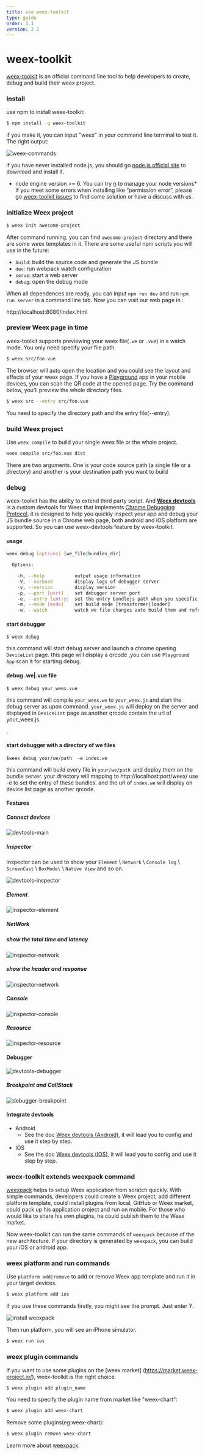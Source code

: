 ```yaml
---
title: use weex-toolkit
type: guide
order: 5.1
version: 2.1
---
```


# weex-toolkit

[weex-toolkit](https://github.com/weexteam/weex-toolkit) is an official command line tool to help developers to create, debug and build their weex project.

### Install
use npm to install weex-toolkit:

``` bash
$ npm install -g weex-toolkit
```
if you make it, you can input "weex" in your command line terminal to test it. The right output:


![weex-commands](https://img.alicdn.com/tfs/TB1NBhdQXXXXXXzXFXXXXXXXXXX-712-343.png)

if you have never installed node.js, you should go [node.js official site]( https://nodejs.org/en/) to download and install it. 
* node engine version >= 6. You can try [n](https://github.com/tj/n) to manage your node versions*
If you meet some errors when installing like “permission error”, please go [weex-toolkit issues](https://github.com/weexteam/weex-toolkit/issues) to find some solution or have a discuss with us. 


### initialize Weex project
```bash
$ weex init awesome-project
```
After command running, you can find `awesome-project` directory and there are some weex templates in it. 
There are some useful npm scripts you will use in the future:

- `build`: build the source code and generate the JS bundle
- `dev`: run webpack watch configuration
- `serve`: start a web server
- `debug`: open the debug mode

When all dependences are ready, you can input `npm run dev` and run `npm run server` in a command line tab. Now you can visit our web page in :

http://localhost:8080/index.html


### preview Weex page in time

weex-toolkit supports previewing your weex file(`.we` or `.vue`) in a watch mode. You only need specify your file path.

``` bash
$ weex src/foo.vue 
```
The browser will auto open the location and you could see the layout and effects of your weex page. If you have a [Playground](https://weex.apache.org/cn/playground.html) app in your mobile devices, you can scan the QR code at the opened page.
Try the command below, you’ll preview the whole directory files.

``` bash
$ weex src --entry src/foo.vue
```
You need to specify the directory path and the entry file(--entry).
### build Weex project
Use ` weex compile ` to build your single weex file or the whole project.
``` bash
weex compile src/foo.vue dist
```
There are two arguments. One is your code source path (a single file or a directory) and another is your destination path you want to build

### debug 

weex-toolkit has the ability to extend third party script.  And **[Weex devtools](https://github.com/weexteam/weex-devtool)** is a custom devtools for Weex that implements [Chrome Debugging Protocol](https://developer.chrome.com/devtools/docs/debugger-protocol), it is designed to help you quickly inspect your app and debug your JS bundle source in a Chrome web page, both android and iOS platform are supported. So you can use weex-devtools feature by weex-toolkit.

#### usage

``` bash
weex debug [options] [we_file|bundles_dir]

  Options:

    -h, --help           output usage information
    -V, --verbose        display logs of debugger server
    -v, --version        display version
    -p, --port [port]    set debugger server port
    -e, --entry [entry]  set the entry bundlejs path when you specific the bundle server root path
    -m, --mode [mode]    set build mode [transformer|loader]
    -w, --watch          watch we file changes auto build them and refresh debugger page![default enabled]
```
#### start debugger

```
$ weex debug
```


this command will start debug server and launch a chrome opening `DeviceList` page.
this page will display a qrcode ,you can use `Playground App` scan it for starting debug.

#### debug .we|.vue file

```
$ weex debug your_weex.vue
```

this command will compile `your_weex.we` to `your_weex.js`  and start the debug server as upon command.
`your_weex.js` will deploy on the server and displayed in `DeviceList` page as  another qrcode contain the url of your_weex.js.

.
#### start debugger with a directory of we files


```
$weex debug your/we/path  -e index.we
```

this command will build every file in `your/we/path `and deploy them on the bundle server. your directory will mapping to  http://localhost:port/weex/ 
use -e to set the entry of these bundles. and the url of `index.we` will display on device list page as another qrcode.


#### Features

##### Connect devices

![devtools-main](https://img.alicdn.com/tps/TB13fwSKFXXXXXDaXXXXXXXXXXX-887-828.png)

##### Inspector

 Inspector can be used to show your `Element` \ `Network` \ `Console log` \ `ScreenCast` \ `BoxModel` \ `Native View` and so on.

![devtools-inspector](https://img.alicdn.com/tps/TB1O.nwKFXXXXX8XpXXXXXXXXXX-1436-811.png)
##### Element

![inspector-element](https://img.alicdn.com/tps/TB1.02bKFXXXXXwaXXXXXXXXXXX-2880-1800.png)
##### NetWork
##### show the total time and latency

![inspector-network](https://img.alicdn.com/tps/TB1NjO_KFXXXXcaaXXXXXXXXXXX-2880-1800.png)
##### show the header and response

![inspector-network](https://img.alicdn.com/tps/TB1ck6lKFXXXXbZXFXXXXXXXXXX-2880-1800.png)
##### Console

![inspector-console](https://img.alicdn.com/tps/TB1a7HqKFXXXXXMXFXXXXXXXXXX-2880-1800.png)
##### Resource

![inspector-resource](https://img.alicdn.com/tps/TB1oY6cKFXXXXXQaXXXXXXXXXXX-2880-1800.png)
#### Debugger

![devtools-debugger](https://img.alicdn.com/tps/TB1aPTEKFXXXXXaXXXXXXXXXXXX-1436-813.png)
##### Breakpoint and CallStack

![debugger-breakpoint](https://img.alicdn.com/tps/TB1_trbKFXXXXc0XVXXXXXXXXXX-2880-1800.png)
#### Integrate devtools
* Android
    * See the doc [Weex devtools (Android)](../../references/advanced/integrate-devtool-to-android.html), it will lead you to config and use it step by step.
* IOS
    * See the doc [Weex devtools (IOS)](../../references/advanced/integrate-devtool-to-ios.html), it will lead you to config and use it step by step.
  
### weex-toolkit extends weexpack command

[weexpack](https://github.com/weexteam/weex-pack) helps to setup Weex application from scratch quickly. With simple commands, developers could create a Weex project, add different platform template, could install plugins from local, GitHub or Weex market, could pack up his application project and run on mobile. For those who would like to share his own plugins, he could publish them to the Weex market.

Now weex-toolkit can run the same commands of `weexpack` because of the new architecture. If your directory is generated by `weexpack`, you can build your iOS or android app.

### weex platform and run commands

Use `platform add|remove` to add or remove Weex app template and run it in your target devices.

``` bash
$ weex platform add ios
```
If you use these commands firstly, you might see the prompt. Just enter Y.

![install weexpack](https://gw.alicdn.com/tfs/TB19n4AQXXXXXawXVXXXXXXXXXX-577-70.png)

Then run platform, you will see an iPhone simulator.

``` bash
$ weex run ios
```




### weex plugin commands

If you want to use some plugins on the [weex market] (https://market.weex-project.io/), weex-toolkit is the right choice.

```bash
$ weex plugin add plugin_name
```
You need to specify the plugin name from market like "weex-chart":

``` bash
$ weex plugin add weex-chart
```

Remove some plugins(eg:weex-chart):

``` bash
$ weex plugin remove weex-chart
```

Learn more about [weexpack](https://github.com/weexteam/weex-pack).